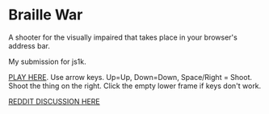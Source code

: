 # Braille War

A shooter for the visually impaired that takes place in your browser's address bar.

My submission for js1k.

[PLAY HERE](http://js1k.com/2013-spring/demo/1377). Use arrow keys. Up=Up, Down=Down, Space/Right = Shoot. Shoot the thing on the right. Click the empty lower frame if keys don't work.

[REDDIT DISCUSSION HERE](http://redd.it/19cnd2)
